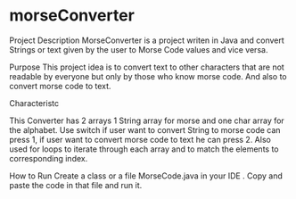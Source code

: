 # morseConverter
Project Description MorseConverter is a project writen in Java and convert Strings or text given by the user to Morse Code values and vice versa.

Purpose This project idea is to convert text to other characters that are not readable by everyone but only by those who know morse code. And also to convert morse code to text. 

Characteristc

This Converter has 2 arrays 1 String  array for morse and one char array for the alphabet.  Use switch if user want to convert String to morse code can press 1, if user want to convert morse code to text he can press 2. Also used for loops to iterate through each array and to match the elements to corresponding index.

How to Run Create a class or a file MorseCode.java in your IDE . Copy and paste the code in that file and run it.
